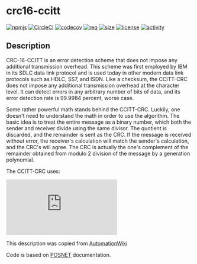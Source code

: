 # crc16-ccitt

[![npmjs](https://img.shields.io/npm/v/@wawit/crc16-ccitt)](https://img.shields.io/npm/v/@wawit/crc16-ccitt)
[![CircleCI](https://circleci.com/gh/born2bewild/node-crc16-ccitt.svg?style=svg)](https://circleci.com/gh/born2bewild/node-crc16-ccitt)
[![codecov](https://codecov.io/gh/born2bewild/node-crc16-ccitt/branch/master/graph/badge.svg)](https://codecov.io/gh/born2bewild/node-crc16-ccitt)
[![req](https://img.shields.io/node/v/@wawit/crc16-ccitt)](https://img.shields.io/node/v/@wawit/crc16-ccitt)
[![size](https://img.shields.io/bundlephobia/min/@wawit/crc16-ccitt/0.0.1)](https://img.shields.io/bundlephobia/min/@wawit/crc16-ccitt/0.0.1)
[![license](https://img.shields.io/npm/l/@wawit/crc16-ccitt)](https://img.shields.io/npm/l/@wawit/crc16-ccitt)
[![activity](https://img.shields.io/github/last-commit/born2bewild/node-crc16-ccitt/master)](https://img.shields.io/github/last-commit/born2bewild/node-crc16-ccitt/master)

## Description
CRC-16-CCITT is an error detection scheme that does not impose any additional transmission overhead. This scheme was first employed by IBM in its SDLC data link protocol and is used today in other modern data link protocols such as HDLC, SS7, and ISDN. Like a checksum, the CCITT-CRC does not impose any additional transmission overhead at the character level. It can detect errors in any arbitrary number of bits of data, and its error detection rate is 99.9984 percent, worse case.

Some rather powerful math stands behind the CCITT-CRC. Luckily, one doesn't need to understand the math in order to use the algorithm. The basic idea is to treat the entire message as a binary number, which both the sender and receiver divide using the same divisor. The quotient is discarded, and the remainder is sent as the CRC. If the message is received without error, the receiver's calculation will match the sender's calculation, and the CRC's will agree. The CRC is actually the one's complement of the remainder obtained from modulo 2 division of the message by a generation polynomial.

The CCITT-CRC uses:

![equation](https://latex.codecogs.com/gif.latex?x%5E1%5E6%20&plus;%20x%5E1%5E2%20&plus;%20x%5E5%20&plus;%201)

This description was copied from [AutomationWiki](http://automationwiki.com/index.php/CRC-16-CCITT)

Code is based on [POSNET](https://posnet.com.pl) documentation.

